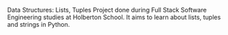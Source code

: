 Data Structures: Lists, Tuples
Project done during Full Stack Software Engineering studies at Holberton School. It aims to learn about lists, tuples and strings in Python.
